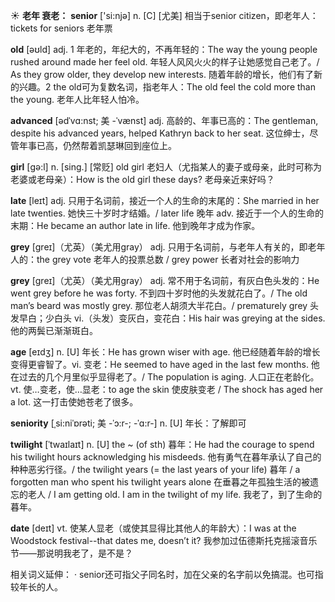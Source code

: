 ☀ <span class="category">**老年 衰老：**</span>
<span class="vocabulary">**senior**</span> ['si:njə] 
<span class="definition">n. [C] [尤美] 相当于senior citizen，即老年人：</span>tickets for seniors 老年票

<span class="vocabulary">**old**</span> [əʊld] 
<span class="definition">adj. 1 年老的，年纪大的，不再年轻的：</span>The way the young people rushed around made her feel old. 年轻人风风火火的样子让她感觉自己老了。/ As they grow older, they develop new interests. 随着年龄的增长，他们有了新的兴趣。<span class="definition">2 the old可为复数名词，指老年人：</span>The old feel the cold more than the young. 老年人比年轻人怕冷。
           
<span class="vocabulary">**advanced**</span> [ədˈvɑ:nst; 美 -ˈvænst]
<span class="definition">adj. 高龄的、年事已高的：</span>The gentleman, despite his advanced years, helped Kathryn back to her seat. 这位绅士，尽管年事已高，仍然帮着凯瑟琳回到座位上。

<span class="vocabulary">**girl**</span> [ɡə:l] 
<span class="definition">n. [sing.] [常贬] old girl 老妇人（尤指某人的妻子或母亲，此时可称为老婆或老母亲）：</span>How is the old girl these days? 老母亲近来好吗？

<span class="vocabulary">**late**</span> [leɪt] 
<span class="definition">adj. 只用于名词前，接近一个人的生命的末尾的：</span>She married in her late twenties. 她快三十岁时才结婚。/ later life 晚年 <span class="definition">adv. 接近于一个人的生命的末期：</span>He became an author late in life. 他到晚年才成为作家。

<span class="vocabulary">**grey**</span> [ɡreɪ]（尤英）（美尤用gray）
<span class="definition">adj. 只用于名词前，与老年人有关的，即老年人的：</span>the grey vote 老年人的投票总数 / grey power 长者对社会的影响力

<span class="vocabulary">**grey**</span> [ɡreɪ]（尤英）（美尤用gray）
<span class="definition">adj. 常不用于名词前，有灰白色头发的：</span>He went grey before he was forty. 不到四十岁时他的头发就花白了。/ The old man’s beard was mostly grey. 那位老人胡须大半花白。/ prematurely grey 头发早白；少白头 <span class="definition">vi.（头发）变灰白，变花白：</span>His hair was greying at the sides. 他的两鬓已渐渐斑白。

<span class="vocabulary">**age**</span> [eɪdӡ] 
<span class="definition">n. [U] 年长：</span>He has grown wiser with age. 他已经随着年龄的增长变得更睿智了。<span class="definition">vi. 变老：</span>He seemed to have aged in the last few months. 他在过去的几个月里似乎显得老了。/ The population is aging. 人口正在老龄化。<span class="definition">vt. 使…变老，使…显老：</span>to age the skin 使皮肤变老 / The shock has aged her a lot. 这一打击使她苍老了很多。
           
<span class="vocabulary">**seniority**</span> [ˌsi:niˈɒrəti; 美 -ˈɔ:r-; -ˈɑ:r-]
<span class="definition">n. [U] 年长：</span>了解即可
           
<span class="vocabulary">**twilight**</span> [ˈtwaɪlaɪt]
<span class="definition">n. [U] the ~ (of sth) 暮年：</span>He had the courage to spend his twilight hours acknowledging his misdeeds. 他有勇气在暮年承认了自己的种种恶劣行径。/ the twilight years (= the last years of your life) 暮年 / a forgotten man who spent his twilight years alone 在垂暮之年孤独生活的被遗忘的老人 / I am getting old. I am in the twilight of my life. 我老了，到了生命的暮年。

<span class="vocabulary">**date**</span> [deɪt] 
<span class="definition">vt. 使某人显老（或使其显得比其他人的年龄大）：</span>I was at the Woodstock festival--that dates me, doesn’t it? 我参加过伍德斯托克摇滚音乐节——那说明我老了，是不是？

相关词义延伸：
· senior还可指父子同名时，加在父亲的名字前以免搞混。也可指较年长的人。

